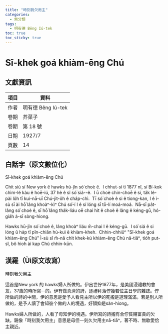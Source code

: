 ```yaml
---
title: "時刻我欠用主"
categories:
  - 無分類
tags:
  - 明有德 Bêng Iú-tek
toc: true
toc_sticky: true
---
```


# Sî-khek goá khiàm-ēng Chú

## 文獻資訊

| 項目 | 資料 |
|---|---|
| 作者 | 明有德 Bêng Iú-tek |
| 卷期 | 芥菜子 |
| 卷期 | 第 18 號 |
| 日期 | 1927/7 |
| 頁數 | 14 |

## 白話字（原文數位化）

Sî-khek goá khiàm-ēng Chú

Chit siú sī New york ê hawks hū-jîn só͘ choè ê.  I chhut-sì tī 1877 nî, sī Bí-kok chìm-lé kàu ê hoē-iú, 37 hè ê sî só͘ siá--ê.  I ū choè chin-choē ê si, ta̍k lé-pài lo̍h tī kuí-nā-uī Chú-ji̍t-o̍h ê cha̍p-chì.  Tī só͘ choè ê si ê tiong-kan, I ê ì-sù sī ài hō͘ lâng khoàⁿ-kìⁿ Chú só͘-í I ê sí lóng sī tō-lí moá-moá.  Nā-sī pa̍t-lâng só͘ choè ê, sī hō͘ lâng tha̍k-liáu oē chai hit ê choè ê lâng ê kéng-gū, hó-gia̍h á-sī sòng-hiong.

Hawks hū-jîn só͘ choè ê, lâng khoàⁿ liáu m̄-chai I ê kéng-gū.  I só͘ siá ê si lóng ū ha̍p tī pîn-chiān hù-kuì ê khiàm-kheh.  Chhin-chhiūⁿ "Sî-khek goá khiàm-ēng Chú" Ì-sù sī m̄-nā chi̍t khek-kú khiàm-ēng Chú nā-tiāⁿ, tio̍h put-sî, bô hioh ài kap Chú chhin-kūn.

## 漢羅（Ùi原文改寫）

時刻我欠用主

這首是New york 的 hawks婦人所做的。伊出世佇1877年，是美國浸禮教的會友，37歲的時所寫--的。伊有做真濟的詩，逐禮拜落佇幾若位主日學的雜誌。佇所做的詩的中間，伊的意思是愛予人看見主所以伊的死攏是道理滿滿。若是別人所做的，是予人讀了會知彼个做的人的境遇，好額抑是sàn-hiong。

Hawks婦人所做的，人看了毋知伊的境遇。伊所寫的詩攏有合佇貧賤富貴的欠缺。親像「時刻我欠用主」意思是毋但一刻久欠用主nā-tiāⁿ，著不時、無歇愛佮主親近。
